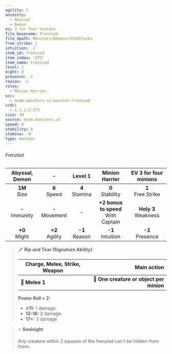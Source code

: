 ```yaml
---
agility: 2
ancestry:
  - Abyssal
  - Demon
ev: 3 for four minions
file_basename: Frenzied
file_dpath: Monsters/Demons/Statblocks
free_strike: 1
intuition: -1
item_id: frenzied
item_index: '273'
item_name: Frenzied
level: 1
might: 0
presence: -1
reason: -1
roles:
  - Minion Harrier
scc:
  - mcdm.monsters.v1:monster:frenzied
scdc:
  - 1.1.1:2:273
size: 1M
source: mcdm.monsters.v1
speed: 6
stability: 0
stamina: '4'
type: monster
---
```


###### Frenzied

|   Abyssal, Demon    |          -          |      Level 1       |             Minion Harrier              |  EV 3 for four minions   |
| :-----------------: | :-----------------: | :----------------: | :-------------------------------------: | :----------------------: |
|  **1M**<br/> Size   |  **6**<br/> Speed   | **4**<br/> Stamina |          **0**<br/> Stability           |  **1**<br/> Free Strike  |
| **-**<br/> Immunity | **-**<br/> Movement |         -          | **+2 bonus to speed**<br/> With Captain | **Holy 3**<br/> Weakness |
|  **+0**<br/> Might  | **+2**<br/> Agility | **-1**<br/> Reason |          **-1**<br/> Intuition          |   **-1**<br/> Presence   |

<!-- -->
> 🗡 **Rip and Tear (Signature Ability)**
>
> | **Charge, Melee, Strike, Weapon** |                          **Main action** |
> | --------------------------------- | ---------------------------------------: |
> | **📏 Melee 1**                    | **🎯 One creature or object per minion** |
>
> **Power Roll + 2:**
>
> - **≤11:** 1 damage
> - **12-16:** 2 damage
> - **17+:** 3 damage

<!-- -->
> ⭐️ **Soulsight**
>
> Any creature within 2 squares of the frenzied can't be hidden from them.
